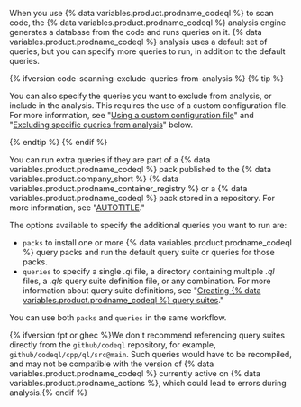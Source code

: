 When you use {% data variables.product.prodname_codeql %} to scan code, the {% data variables.product.prodname_codeql %} analysis engine generates a database from the code and runs queries on it. {% data variables.product.prodname_codeql %} analysis uses a default set of queries, but you can specify more queries to run, in addition to the default queries.

{% ifversion code-scanning-exclude-queries-from-analysis %}
{% tip %}

You can also specify the queries you want to exclude from analysis, or include in the analysis. This requires the use of a custom configuration file. For more information, see "[Using a custom configuration file](#using-a-custom-configuration-file)" and "[Excluding specific queries from analysis](#excluding-specific-queries-from-analysis)" below.

{% endtip %}
{% endif %}

You can run extra queries if they are part of a {% data variables.product.prodname_codeql %} pack published to the {% data variables.product.company_short %} {% data variables.product.prodname_container_registry %} or a {% data variables.product.prodname_codeql %} pack stored in a repository. For more information, see "[AUTOTITLE](/code-security/code-scanning/introduction-to-code-scanning/about-code-scanning-with-codeql#about-codeql-queries)."

The options available to specify the additional queries you want to run are:

* `packs` to install one or more {% data variables.product.prodname_codeql %} query packs and run the default query suite or queries for those packs.
* `queries` to specify a single _.ql_ file, a directory containing multiple _.ql_ files, a _.qls_ query suite definition file, or any combination. For more information about query suite definitions, see "[Creating {% data variables.product.prodname_codeql %} query suites](https://codeql.github.com/docs/codeql-cli/creating-codeql-query-suites/)."

You can use both `packs` and `queries` in the same workflow.

{% ifversion fpt or ghec %}We don't recommend referencing query suites directly from the `github/codeql` repository, for example, `github/codeql/cpp/ql/src@main`. Such queries would have to be recompiled, and may not be compatible with the version of {% data variables.product.prodname_codeql %} currently active on {% data variables.product.prodname_actions %}, which could lead to errors during analysis.{% endif %}
